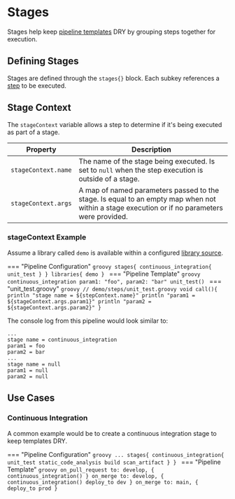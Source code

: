 # Stages

Stages help keep [pipeline templates](../pipeline-templates/overview.md) DRY by grouping steps together for execution.

## Defining Stages

Stages are defined through the `stages{}` block. Each subkey references a [step](steps.md) to be executed.

## Stage Context

The `stageContext` variable allows a step to determine if it's being executed as part of a stage.

| Property            | Description                                                                                                                                  |
|---------------------|----------------------------------------------------------------------------------------------------------------------------------------------|
| `stageContext.name` | The name of the stage being executed. Is set to `null` when the step execution is outside of a stage.                                        |
| `stageContext.args` | A map of named parameters passed to the stage. Is equal to an empty map when not within a stage execution or if no parameters were provided. |

### stageContext Example

Assume a library called `demo` is available within a configured [library source](../library-development/library-source.md).

=== "Pipeline Configuration"
    ```groovy
    stages{
      continuous_integration{
        unit_test
      }
    }
    libraries{
      demo
    }
    ```
=== "Pipeline Template"
    ```groovy
    continuous_integration param1: "foo", param2: "bar"
    unit_test()
    ```
=== "unit_test.groovy"
    ```groovy
    // demo/steps/unit_test.groovy
    void call(){
      println "stage name = ${stepContext.name}"
      println "param1 = ${stageContext.args.param1}"
      println "param2 = ${stageContext.args.param2}"
    }
    ```

The console log from this pipeline would look similar to:

```text
...
stage name = continuous_integration
param1 = foo
param2 = bar
...
stage name = null 
param1 = null
param2 = null
```

## Use Cases

### Continuous Integration

A common example would be to create a continuous integration stage to keep templates DRY.

=== "Pipeline Configuration"
    ```groovy
    ...
    stages{
      continuous_integration{
        unit_test
        static_code_analysis
        build
        scan_artifact
      }
    }
    ```
=== "Pipeline Template"
    ```groovy
    on_pull_request to: develop, {
      continuous_integration()
    }
    on_merge to: develop, {
      continuous_integration()
      deploy_to dev
    }
    on_merge to: main, {
      deploy_to prod
    }
    ```
